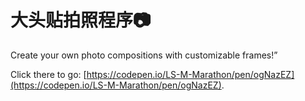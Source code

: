 # 大头贴拍照程序📷

Create your own photo compositions with customizable frames!”

Click there to go: [https://codepen.io/LS-M-Marathon/pen/ogNazEZ](https://codepen.io/LS-M-Marathon/pen/ogNazEZ).

